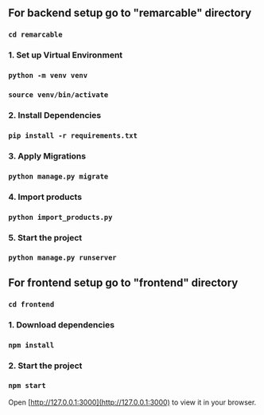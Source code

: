 ## For backend setup go to "remarcable" directory

### `cd remarcable`

### 1. Set up Virtual Environment

### `python -m venv venv`
### `source venv/bin/activate`

### 2. Install Dependencies

### `pip install -r requirements.txt`

### 3. Apply Migrations

### `python manage.py migrate`

### 4. Import products

### `python import_products.py`

### 5. Start the project

### `python manage.py runserver`

## For frontend setup go to "frontend" directory

### `cd frontend`

### 1. Download dependencies

### `npm install`

### 2. Start the project

### `npm start`

Open [http://127.0.0.1:3000](http://127.0.0.1:3000) to view it in your browser.
